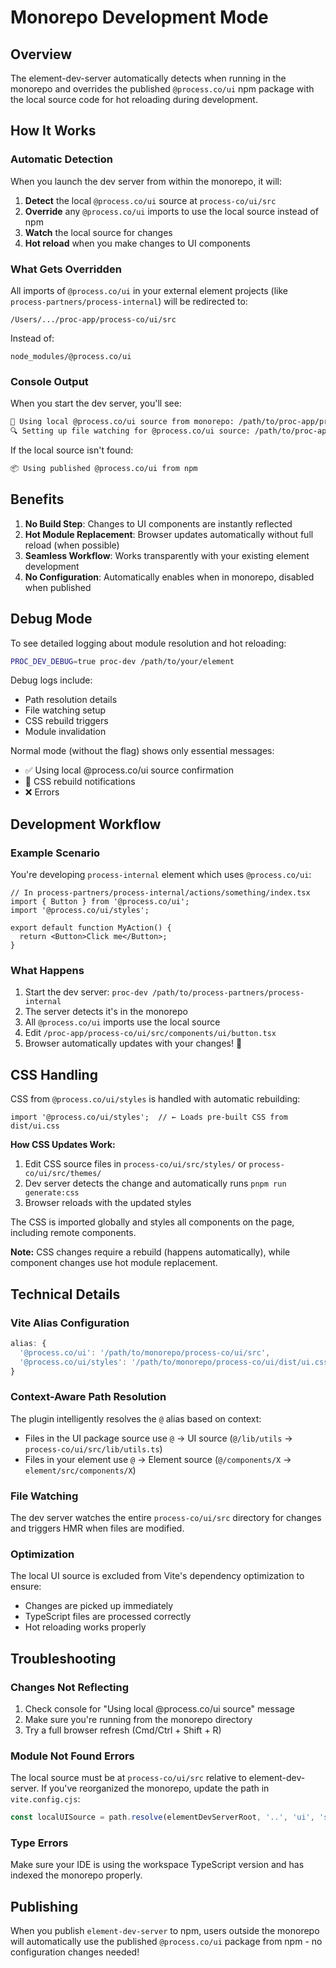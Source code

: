 # Monorepo Development Mode

## Overview

The element-dev-server automatically detects when running in the monorepo and overrides the published `@process.co/ui` npm package with the local source code for hot reloading during development.

## How It Works

### Automatic Detection

When you launch the dev server from within the monorepo, it will:

1. **Detect** the local `@process.co/ui` source at `process-co/ui/src`
2. **Override** any `@process.co/ui` imports to use the local source instead of npm
3. **Watch** the local source for changes
4. **Hot reload** when you make changes to UI components

### What Gets Overridden

All imports of `@process.co/ui` in your external element projects (like `process-partners/process-internal`) will be redirected to:

```
/Users/.../proc-app/process-co/ui/src
```

Instead of:
```
node_modules/@process.co/ui
```

### Console Output

When you start the dev server, you'll see:

```bash
🎨 Using local @process.co/ui source from monorepo: /path/to/proc-app/process-co/ui/src
🔍 Setting up file watching for @process.co/ui source: /path/to/proc-app/process-co/ui/src
```

If the local source isn't found:
```bash
📦 Using published @process.co/ui from npm
```

## Benefits

1. **No Build Step**: Changes to UI components are instantly reflected
2. **Hot Module Replacement**: Browser updates automatically without full reload (when possible)
3. **Seamless Workflow**: Works transparently with your existing element development
4. **No Configuration**: Automatically enables when in monorepo, disabled when published

## Debug Mode

To see detailed logging about module resolution and hot reloading:

```bash
PROC_DEV_DEBUG=true proc-dev /path/to/your/element
```

Debug logs include:
- Path resolution details
- File watching setup
- CSS rebuild triggers
- Module invalidation

Normal mode (without the flag) shows only essential messages:
- ✅ Using local @process.co/ui source confirmation
- 🎨 CSS rebuild notifications
- ❌ Errors

## Development Workflow

### Example Scenario

You're developing `process-internal` element which uses `@process.co/ui`:

```tsx
// In process-partners/process-internal/actions/something/index.tsx
import { Button } from '@process.co/ui';
import '@process.co/ui/styles';

export default function MyAction() {
  return <Button>Click me</Button>;
}
```

### What Happens

1. Start the dev server: `proc-dev /path/to/process-partners/process-internal`
2. The server detects it's in the monorepo
3. All `@process.co/ui` imports use the local source
4. Edit `/proc-app/process-co/ui/src/components/ui/button.tsx`
5. Browser automatically updates with your changes! 🎉

## CSS Handling

CSS from `@process.co/ui/styles` is handled with automatic rebuilding:

```tsx
import '@process.co/ui/styles';  // ← Loads pre-built CSS from dist/ui.css
```

**How CSS Updates Work:**
1. Edit CSS source files in `process-co/ui/src/styles/` or `process-co/ui/src/themes/`
2. Dev server detects the change and automatically runs `pnpm run generate:css`
3. Browser reloads with the updated styles

The CSS is imported globally and styles all components on the page, including remote components.

**Note:** CSS changes require a rebuild (happens automatically), while component changes use hot module replacement.

## Technical Details

### Vite Alias Configuration

```javascript
alias: {
  '@process.co/ui': '/path/to/monorepo/process-co/ui/src',
  '@process.co/ui/styles': '/path/to/monorepo/process-co/ui/dist/ui.css'
}
```

### Context-Aware Path Resolution

The plugin intelligently resolves the `@` alias based on context:
- Files in the UI package source use `@` → UI source (`@/lib/utils` → `process-co/ui/src/lib/utils.ts`)
- Files in your element use `@` → Element source (`@/components/X` → `element/src/components/X`)

### File Watching

The dev server watches the entire `process-co/ui/src` directory for changes and triggers HMR when files are modified.

### Optimization

The local UI source is excluded from Vite's dependency optimization to ensure:
- Changes are picked up immediately
- TypeScript files are processed correctly
- Hot reloading works properly

## Troubleshooting

### Changes Not Reflecting

1. Check console for "Using local @process.co/ui source" message
2. Make sure you're running from the monorepo directory
3. Try a full browser refresh (Cmd/Ctrl + Shift + R)

### Module Not Found Errors

The local source must be at `process-co/ui/src` relative to element-dev-server. If you've reorganized the monorepo, update the path in `vite.config.cjs`:

```javascript
const localUISource = path.resolve(elementDevServerRoot, '..', 'ui', 'src');
```

### Type Errors

Make sure your IDE is using the workspace TypeScript version and has indexed the monorepo properly.

## Publishing

When you publish `element-dev-server` to npm, users outside the monorepo will automatically use the published `@process.co/ui` package from npm - no configuration changes needed!

